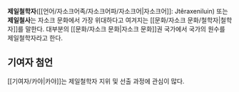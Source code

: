 **제일철학자**([[언어/자소크어족/자소크어파/자소크어|자소크어]]: Jtêraxeniluin) 또는 **제일철사**는 자소크 문화에서 가장 위대하다고 여겨지는 [[문화/자소크 문화/철학자|철학자]]를 말한다. 대부분의 [[문화/자소크 문화|자소크 문화]]권 국가에서 국가의 원수를 제일철학자라고 한다.

## 기여자 첨언
[[기여자/카야|카야]]는 제일철학자 지위 및 선출 과정에 관심이 많다.